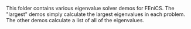 This folder contains various eigenvalue solver demos for FEniCS. The "largest" demos simply calculate the largest eigenvalues in each problem. The other demos calculate a list of all of the eigenvalues.
